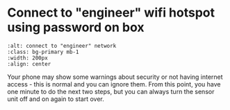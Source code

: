 # Connect to "engineer" wifi hotspot using password on box

```{image} engineer-network.png
:alt: connect to "engineer" network
:class: bg-primary mb-1
:width: 200px
:align: center
```
Your phone may show some warnings about security or not having internet access - this is normal and you can ignore them. From this point, you have one minute to do the next two steps, but you can always turn the sensor unit off and on again to start over.
 
 